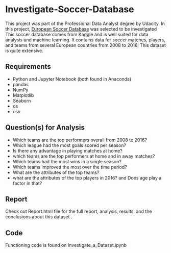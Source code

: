 # Investigate-Soccer-Database
This project was part of the Professional Data Analyst degree by Udacity.
In this project, [European Soccer Database](https://www.kaggle.com/datasets/hugomathien/soccer) was selected to be investigated
This soccer database comes from Kaggle and is well suited for data analysis and machine learning. It contains data for soccer matches, players, and teams from several European countries from 2008 to 2016. This dataset is quite extensive.

## Requirements
- Python and Jupyter Notebook (both found in Anaconda)
- pandas
- NumPy
- Matplotlib
- Seaborn
- os
- csv
## Question(s) for Analysis
- Which teams are the top performers overall from 2008 to 2016?
- Which league had the most goals scored per season?
- Is there any advantage in playing matches at home?
- which teams are the top performers at home and in away matches?
- Which teams had the most wins in a single season?
- Which teams improved the most over the time period?
- What are the attributes of the top teams?
- what are the attributes of the top players in 2016? and Does age play a factor in that?

## Report
Check out Report.html file for the full report, analysis, results, and the conclusions about this dataset .

## Code
Functioning code is found on Investigate_a_Dataset.ipynb

